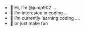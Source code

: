 - 👋 Hi, I’m @jump902 ...
- 👀 I’m interested in coding ..
- 🌱 I’m currently learning coding ....
- 🌱 or just make fun 

<!---
jump902/jump902 is a ✨ special ✨ repository because its `README.md` (this file) appears on your GitHub profile.
You can click the Preview link to take a look at your changes.
--->
